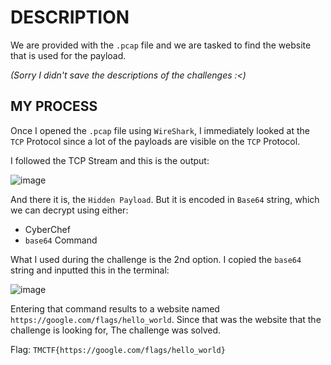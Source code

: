 # DESCRIPTION

We are provided with the `.pcap` file and we are tasked to find the website that is used for the payload.

*(Sorry I didn't save the descriptions of the challenges :<)*

## MY PROCESS

Once I opened the `.pcap` file using `WireShark`, I immediately looked at the `TCP` Protocol since a lot of the payloads are visible on the `TCP` Protocol.

I followed the TCP Stream and this is the output:

![image](https://github.com/user-attachments/assets/7bb1763a-628f-4deb-8b9b-5eea70425595)

And there it is, the `Hidden Payload`. But it is encoded in `Base64` string, which we can decrypt using either:
- CyberChef
- `base64` Command

What I used during the challenge is the 2nd option. I copied the `base64` string and inputted this in the terminal:

![image](https://github.com/user-attachments/assets/27fd0b24-b572-45c9-84e8-d03ca6f802df)

Entering that command results to a website named `https://google.com/flags/hello_world`.
Since that was the website that the challenge is looking for, The challenge was solved.

Flag: `TMCTF{https://google.com/flags/hello_world}`
